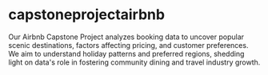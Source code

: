 # capstoneprojectairbnb
Our Airbnb Capstone Project analyzes booking data to uncover popular scenic destinations, factors affecting pricing, and customer preferences. We aim to understand holiday patterns and preferred regions, shedding light on data's role in fostering community dining and travel industry growth.
